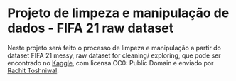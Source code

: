# Projeto de limpeza e manipulação de dados - FIFA 21 raw dataset

Neste projeto será feito o processo de limpeza e manipulação a partir do dataset FIFA 21 messy, raw dataset for cleaning/ exploring, que pode ser encontrado no [Kaggle](https://www.kaggle.com/datasets/yagunnersya/fifa-21-messy-raw-dataset-for-cleaning-exploring?select=fifa21+raw+data+v2.csv), com licensa CC0: Public Domain e enviado por [Rachit Toshniwal](https://www.kaggle.com/yagunnersya).

